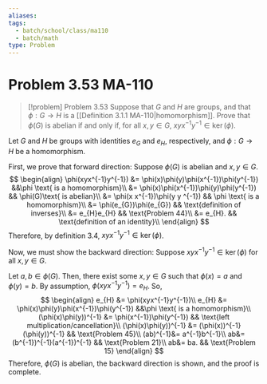 ```yaml
---
aliases: 
tags:
  - batch/school/class/ma110
  - batch/math
type: Problem
---
```

# Problem 3.53 MA-110

> [!problem] Problem 3.53
> Suppose that $G$ and $H$ are groups, and that $\phi:G \longrightarrow H$ is a [[Definition 3.1.1 MA-110|homomorphism]]. Prove that $\phi(G)$ is abelian if and only if, for all $x,y \in G$, $xyx^{-1}y^{-1} \in \ker(\phi)$.
> 

Let $G$ and $H$ be groups with identities $e_{G}$ and $e_{H}$, respectively, and $\phi:G \longrightarrow H$ be a homomorphism.

First, we prove that forward direction: Suppose $\phi(G)$ is abelian and $x,y \in G$.
$$
\begin{align}
\phi(xyx^{-1}y^{-1}) &= \phi(x)\phi(y)\phi(x^{-1})\phi(y^{-1}) &&\phi \text{ is a homomorphism}\\
&= \phi(x)\phi(x^{-1})\phi(y)\phi(y^{-1}) && \phi(G)\text{ is abelian}\\
&= \phi(x x^{-1})\phi(y y ^{-1}) && \phi \text{ is a homomorphism}\\
&= \phi(e_{G})\phi(e_{G}) && \text{definition of inverses}\\
&= e_{H}e_{H} && \text{Problem 44}\\
&= e_{H}. && \text{definition of an identity}\\
\end{align}
$$
Therefore, by definition 3.4, $xyx^{-1}y^{-1} \in \ker(\phi)$.

Now, we must show the backward direction: Suppose $xyx^{-1}y^{-1} \in \ker(\phi)$ for all $x,y \in G$.

Let $a,b \in \phi(G)$. Then, there exist some $x,y \in G$ such that $\phi(x)=a$ and $\phi(y)=b$. By assumption, $\phi(xyx^{-1}y^{-1}) = e_{H}$. So,
$$
\begin{align}
e_{H} &= \phi(xyx^{-1}y^{-1})\\
e_{H} &= \phi(x)\phi(y)\phi(x^{-1})\phi(y^{-1}) &&\phi \text{ is a homomorphism}\\
(\phi(x)\phi(y))^{-1} &= \phi(x^{-1})\phi(y^{-1}) && \text{left multiplication/cancellation}\\
(\phi(x)\phi(y))^{-1} &= (\phi(x))^{-1}(\phi(y))^{-1} && \text{Problem 45}\\
(ab)^{-1}&= a^{-1}b^{-1}\\
ab&= (b^{-1})^{-1}(a^{-1})^{-1} && \text{Problem 21}\\
ab&= ba. && \text{Problem 15}
\end{align}
$$
Therefore, $\phi(G)$ is abelian, the backward direction is shown, and the proof is complete.
